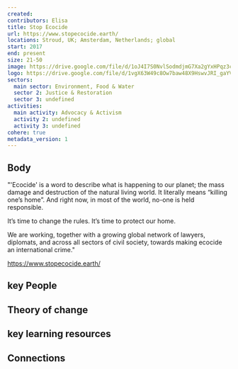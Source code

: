 ```yaml
---
created:
contributors: Elisa
title: Stop Ecocide
url: https://www.stopecocide.earth/ 
locations: Stroud, UK; Amsterdam, Netherlands; global
start: 2017
end: present
size: 21-50
image: https://drive.google.com/file/d/1oJ4I7S0NvlSodmdjmG7Xa2gYxHPqz3cj/view?usp=drive_link
logo: https://drive.google.com/file/d/1vgX63W49c8Ow7baw48X9HswvJRI_gaYV/view?usp=drive_link
sectors:
  main sector: Environment, Food & Water
  sector 2: Justice & Restoration
  sector 3: undefined
activities: 
  main activity: Advocacy & Activism
  activity 2: undefined
  activity 3: undefined
cohere: true
metadata_version: 1
---
```



## Body

"'Ecocide' is a word to describe what is happening to our planet; the mass damage and destruction of the natural living world.  It literally means “killing one’s home”.   And right now, in most of the world, no-one is held responsible.  

It’s time to change the rules.  It’s time to protect our home.

We are working, together with a growing global network of lawyers, diplomats, and across all sectors of civil society, towards making ecocide an international crime."

https://www.stopecocide.earth/

## key People



## Theory of change



## key learning resources



## Connections




